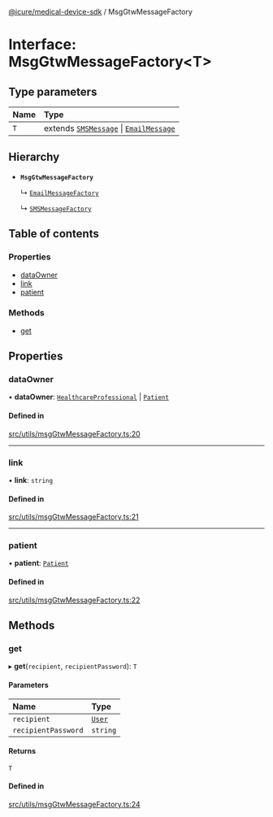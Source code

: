 [@icure/medical-device-sdk](../modules.md) / MsgGtwMessageFactory

# Interface: MsgGtwMessageFactory<T\>

## Type parameters

| Name | Type |
| :------ | :------ |
| `T` | extends [`SMSMessage`](../modules.md#smsmessage) \| [`EmailMessage`](../modules.md#emailmessage) |

## Hierarchy

- **`MsgGtwMessageFactory`**

  ↳ [`EmailMessageFactory`](EmailMessageFactory.md)

  ↳ [`SMSMessageFactory`](SMSMessageFactory.md)

## Table of contents

### Properties

- [dataOwner](MsgGtwMessageFactory.md#dataowner)
- [link](MsgGtwMessageFactory.md#link)
- [patient](MsgGtwMessageFactory.md#patient)

### Methods

- [get](MsgGtwMessageFactory.md#get)

## Properties

### dataOwner

• **dataOwner**: [`HealthcareProfessional`](../classes/HealthcareProfessional.md) \| [`Patient`](../classes/Patient.md)

#### Defined in

[src/utils/msgGtwMessageFactory.ts:20](https://github.com/icure/icure-medical-device-js-sdk/blob/6492840/src/utils/msgGtwMessageFactory.ts#L20)

___

### link

• **link**: `string`

#### Defined in

[src/utils/msgGtwMessageFactory.ts:21](https://github.com/icure/icure-medical-device-js-sdk/blob/6492840/src/utils/msgGtwMessageFactory.ts#L21)

___

### patient

• **patient**: [`Patient`](../classes/Patient.md)

#### Defined in

[src/utils/msgGtwMessageFactory.ts:22](https://github.com/icure/icure-medical-device-js-sdk/blob/6492840/src/utils/msgGtwMessageFactory.ts#L22)

## Methods

### get

▸ **get**(`recipient`, `recipientPassword`): `T`

#### Parameters

| Name | Type |
| :------ | :------ |
| `recipient` | [`User`](../classes/User.md) |
| `recipientPassword` | `string` |

#### Returns

`T`

#### Defined in

[src/utils/msgGtwMessageFactory.ts:24](https://github.com/icure/icure-medical-device-js-sdk/blob/6492840/src/utils/msgGtwMessageFactory.ts#L24)
